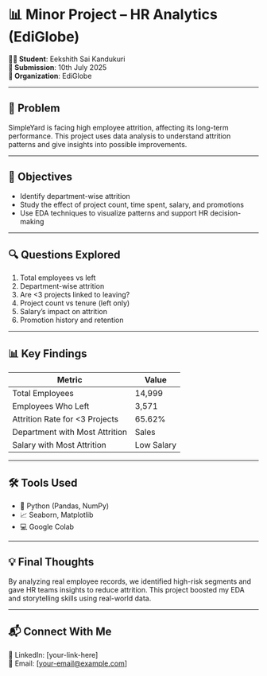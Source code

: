 # 📊 Minor Project – HR Analytics (EdiGlobe)

**👨‍🎓 Student**: Eekshith Sai Kandukuri  
**📅 Submission**: 10th July 2025  
**🏢 Organization**: EdiGlobe  

---

## 📌 Problem

SimpleYard is facing high employee attrition, affecting its long-term performance. This project uses data analysis to understand attrition patterns and give insights into possible improvements.

---

## 🎯 Objectives

- Identify department-wise attrition
- Study the effect of project count, time spent, salary, and promotions
- Use EDA techniques to visualize patterns and support HR decision-making

---

## 🔍 Questions Explored

1. Total employees vs left
2. Department-wise attrition
3. Are <3 projects linked to leaving?
4. Project count vs tenure (left only)
5. Salary’s impact on attrition
6. Promotion history and retention

---

## 📊 Key Findings

| Metric                         | Value         |
|-------------------------------|---------------|
| Total Employees               | 14,999        |
| Employees Who Left            | 3,571         |
| Attrition Rate for <3 Projects| 65.62%        |
| Department with Most Attrition| Sales         |
| Salary with Most Attrition    | Low Salary    |

---

## 🛠️ Tools Used

- 🐍 Python (Pandas, NumPy)
- 📈 Seaborn, Matplotlib
- 💻 Google Colab

---

## 💡 Final Thoughts

By analyzing real employee records, we identified high-risk segments and gave HR teams insights to reduce attrition. This project boosted my EDA and storytelling skills using real-world data.

---

## 📬 Connect With Me

🔗 LinkedIn: [your-link-here]  
📧 Email: [your-email@example.com]  
